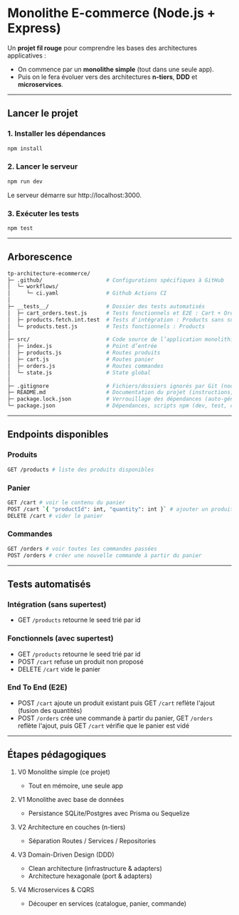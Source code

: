 # Monolithe E-commerce (Node.js + Express)

Un **projet fil rouge** pour comprendre les bases des architectures applicatives :

- On commence par un **monolithe simple** (tout dans une seule app).
- Puis on le fera évoluer vers des architectures **n-tiers**, **DDD** et **microservices**.

---

## Lancer le projet

### 1. Installer les dépendances

```bash
npm install
```

### 2. Lancer le serveur

```bash
npm run dev
```

Le serveur démarre sur http://localhost:3000.

### 3. Exécuter les tests

```bash
npm test
```

---

## Arborescence

```bash
tp-architecture-ecommerce/
├─ .github/                    # Configurations spécifiques à GitHub
│  └─ workflows/
│     └─ ci.yaml               # Github Actions CI
│
├─ __tests__/                  # Dossier des tests automatisés
│  ├─ cart_orders.test.js      # Tests fonctionnels et E2E : Cart + Orders
│  ├─ products.fetch.int.test  # Tests d'intégration : Products sans supertest
│  └─ products.test.js         # Tests fonctionnels : Products
│
├─ src/                        # Code source de l’application monolithique
│  ├─ index.js                 # Point d’entrée
│  ├─ products.js              # Routes produits
│  ├─ cart.js                  # Routes panier
│  ├─ orders.js                # Routes commandes
│  └─ state.js                 # State global
│
├─ .gitignore                  # Fichiers/dossiers ignorés par Git (node_modules, coverage, etc.)
├─ README.md                   # Documentation du projet (instructions, endpoints, etc.)
├─ package.lock.json           # Verrouillage des dépendances (auto-généré par npm)
└─ package.json                # Dépendances, scripts npm (dev, test, coverage, etc.)
```

---

## Endpoints disponibles

### Produits

```bash
GET /products # liste des produits disponibles
```

### Panier

```bash
GET /cart # voir le contenu du panier
POST /cart `{ "productId": int, "quantity": int }` # ajouter un produit
DELETE /cart # vider le panier
```

### Commandes

```bash
GET /orders # voir toutes les commandes passées
POST /orders # créer une nouvelle commande à partir du panier
```

---

## Tests automatisés

### Intégration (sans supertest)

- GET `/products` retourne le seed trié par id

### Fonctionnels (avec supertest)

- GET `/products` retourne le seed trié par id
- POST `/cart` refuse un produit non proposé
- DELETE `/cart` vide le panier

### End To End (E2E)

- POST `/cart` ajoute un produit existant puis GET `/cart` reflète l'ajout (fusion des quantités)
- POST `/orders` crée une commande à partir du panier, GET `/orders` reflète l'ajout, puis GET `/cart` vérifie que le panier est vidé

---

## Étapes pédagogiques

1. V0 Monolithe simple (ce projet)

   - Tout en mémoire, une seule app

2. V1 Monolithe avec base de données

   - Persistance SQLite/Postgres avec Prisma ou Sequelize

3. V2 Architecture en couches (n-tiers)

   - Séparation Routes / Services / Repositories

4. V3 Domain-Driven Design (DDD)

   - Clean architecture (infrastructure & adapters)
   - Architecture hexagonale (port & adapters)

5. V4 Microservices & CQRS
   - Découper en services (catalogue, panier, commande)
